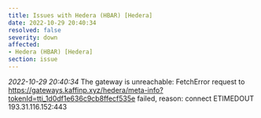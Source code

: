 ```yaml
---
title: Issues with Hedera (HBAR) [Hedera]
date: 2022-10-29 20:40:34
resolved: false
severity: down
affected:
- Hedera (HBAR) [Hedera]
section: issue
---
```


*2022-10-29 20:40:34* The gateway is unreachable: FetchError request to https://gateways.kaffinp.xyz/hedera/meta-info?tokenId=tti_1d0df1e636c9cb8ffecf535e failed, reason: connect ETIMEDOUT 193.31.116.152:443